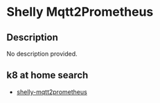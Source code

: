 # Shelly Mqtt2Prometheus

## Description

No description provided.

## k8 at home search

- [shelly-mqtt2prometheus](https://nanne.dev/k8s-at-home-search/#/shelly-mqtt2prometheus)
